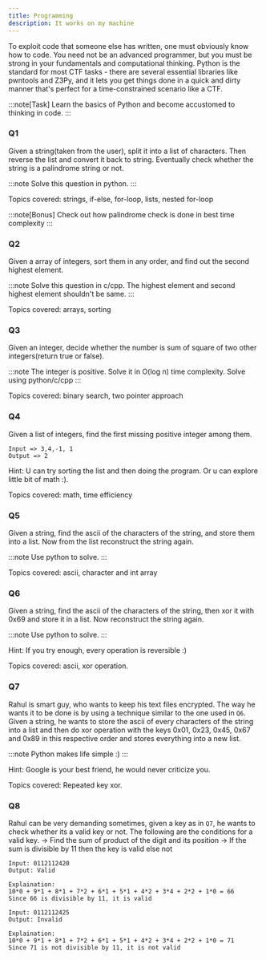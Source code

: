 ```yaml
---
title: Programming
description: It works on my machine
---
```


To exploit code that someone else has written, one must obviously know how to code. You need not be an advanced programmer, but you must be strong in your fundamentals and computational thinking. Python is the standard for most CTF tasks - there are several essential libraries like pwntools and Z3Py, and it lets you get things done in a quick and dirty manner that's perfect for a time-constrained scenario like a CTF.

:::note[Task]
Learn the basics of Python and become accustomed to thinking in code.
:::

### Q1
Given a string(taken from the user), split it into a list of characters. Then reverse the list and convert it back to string. Eventually check whether the string is a palindrome string or not.

:::note
Solve this question in python. 
:::

Topics covered: strings, if-else, for-loop, lists, nested for-loop

:::note[Bonus] 
Check out how palindrome check is done in best time complexity
:::

### Q2
Given a array of integers, sort them in any order, and find out the second highest element. 

:::note
Solve this question in c/cpp. The highest element and second highest element shouldn't be same. 
:::

Topics covered: arrays, sorting

### Q3
Given an integer, decide whether the number is sum of square of two other integers(return true or false).

:::note
The integer is positive. Solve it in O(log n) time complexity. Solve using python/c/cpp
:::

Topics covered: binary search, two pointer approach

### Q4
Given a list of integers, find the first missing positive integer among them.

```Sample 
Input => 3,4,-1, 1
Output => 2
```

Hint: U can try sorting the list and then doing the program. Or u can explore little bit of math :).

Topics covered: math, time efficiency

### Q5
Given a string, find the ascii of the characters of the string, and store them into a list. Now from the list reconstruct the string again.

:::note
Use python to solve.
:::

Topics covered: ascii, character and int array

### Q6
Given a string, find the ascii of the characters of the string, then xor it with 0x69 and store it in a list. Now reconstruct the string again.

:::note
Use python to solve.
:::

Hint: If you try enough, every operation is reversible :)

Topics covered: ascii, xor operation.

### Q7
Rahul is smart guy, who wants to keep his text files encrypted. The way he wants it to be done is by using a technique similar to the one used in `Q6`. Given a string, he wants to store the ascii of every characters of the string into a list and then do xor operation with the keys 0x01, 0x23, 0x45, 0x67 and 0x89 in this respective order and stores everything into a new list.

:::note 
Python makes life simple :)
:::

Hint: Google is your best friend, he would never criticize you.

Topics covered: Repeated key xor.

### Q8
Rahul can be very demanding sometimes, given a key as in `Q7`, he wants to check whether its a valid key or not. The following are the conditions for a valid key.
-> Find the sum of product of the digit and its position 
-> If the sum is divisible by 11 then the key is valid else not

```sample1
Input: 0112112420
Output: Valid

Explaination: 
10*0 + 9*1 + 8*1 + 7*2 + 6*1 + 5*1 + 4*2 + 3*4 + 2*2 + 1*0 = 66
Since 66 is divisible by 11, it is valid 
```

```sample2
Input: 0112112425
Output: Invalid

Explaination: 
10*0 + 9*1 + 8*1 + 7*2 + 6*1 + 5*1 + 4*2 + 3*4 + 2*2 + 1*0 = 71
Since 71 is not divisible by 11, it is not valid 
```
